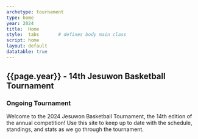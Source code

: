 ```yaml
---
archetype: tournament
type: home
year: 2024
title:  Home
style:  tabs       # defines body main class
script: home
layout: default
datatable: true
---
```

<h2> {{page.year}} - 14th Jesuwon Basketball Tournament </h2>

<h3> Ongoing Tournament </h3>

<p> Welcome to the 2024 Jesuwon Basketball Tournament, the 14th edition of the annual competition! Use this site to keep up to date with the schedule, standings, and stats as we go through the tournament. </p>